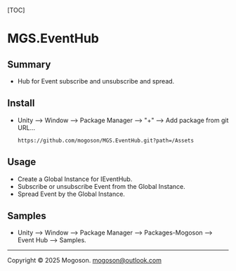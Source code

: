 [TOC]

# MGS.EventHub

## Summary

- Hub for Event subscribe and unsubscribe and spread.

## Install

- Unity --> Window --> Package Manager --> "+" --> Add package from git URL...

  ```text
  https://github.com/mogoson/MGS.EventHub.git?path=/Assets
  ```

## Usage

- Create a Global Instance for IEventHub.
- Subscribe or unsubscribe Event from the Global Instance.
- Spread Event by the Global Instance.

## Samples

- Unity --> Window --> Package Manager --> Packages-Mogoson --> Event Hub --> Samples.

------

Copyright © 2025 Mogoson.	mogoson@outlook.com